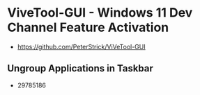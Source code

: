 # ViveTool-GUI - Windows 11 Dev Channel Feature Activation
* https://github.com/PeterStrick/ViVeTool-GUI
## Ungroup Applications in Taskbar
* 29785186
